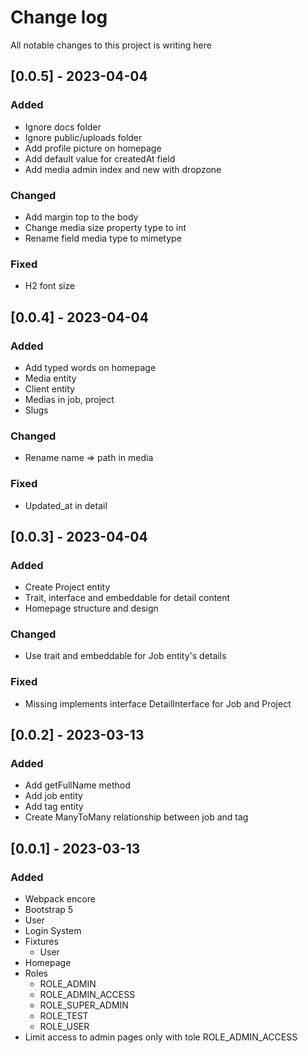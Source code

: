 # Change log
All notable changes to this project is writing here

## [0.0.5] - 2023-04-04

### Added
- Ignore docs folder
- Ignore public/uploads folder
- Add profile picture on homepage
- Add default value for createdAt field
- Add media admin index and new with dropzone

### Changed
- Add margin top to the body
- Change media size property type to int
- Rename field media type to mimetype

### Fixed
- H2 font size

## [0.0.4] - 2023-04-04

### Added
- Add typed words on homepage
- Media entity
- Client entity
- Medias in job, project
- Slugs

### Changed
- Rename name => path in media

### Fixed
- Updated_at in detail


## [0.0.3] - 2023-04-04

### Added
- Create Project entity
- Trait, interface and embeddable for detail content
- Homepage structure and design

### Changed
- Use trait and embeddable for Job entity's details

### Fixed
- Missing implements interface DetailInterface for Job and Project

## [0.0.2] - 2023-03-13

### Added
- Add getFullName method
- Add job entity
- Add tag entity
- Create ManyToMany relationship between job and tag

## [0.0.1] - 2023-03-13

### Added
- Webpack encore
- Bootstrap 5
- User
- Login System
- Fixtures
  - User
- Homepage
- Roles
  - ROLE_ADMIN
  - ROLE_ADMIN_ACCESS
  - ROLE_SUPER_ADMIN
  - ROLE_TEST
  - ROLE_USER
- Limit access to admin pages only with tole ROLE_ADMIN_ACCESS